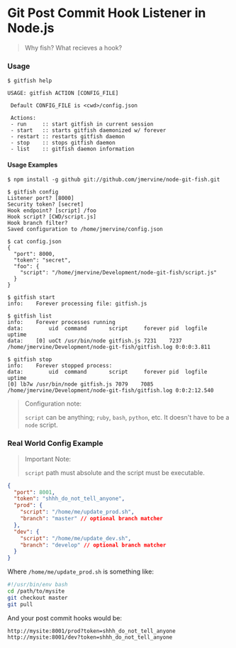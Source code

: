 # Git Post Commit Hook Listener in Node.js

> Why fish? What recieves a hook?

### Usage

```
$ gitfish help

USAGE: gitfish ACTION [CONFIG_FILE]

 Default CONFIG_FILE is <cwd>/config.json

 Actions:
 - run     :: start gitfish in current session
 - start   :: starts gitfish daemonized w/ forever
 - restart :: restarts gitfish daemon
 - stop    :: stops gitfish daemon
 - list    :: gitfish daemon information
```

#### Usage Examples

```
$ npm install -g github git://github.com/jmervine/node-git-fish.git

$ gitfish config
Listener port? [8000]
Security token? [secret]
Hook endpoint? [script] /foo
Hook script? [CWD/script.js]
Hook branch filter?
Saved configuration to /home/jmervine/config.json

$ cat config.json
{
  "port": 8000,
  "token": "secret",
  "foo": {
    "script": "/home/jmervine/Development/node-git-fish/script.js"
  }
}

$ gitfish start
info:    Forever processing file: gitfish.js

$ gitfish list
info:    Forever processes running
data:        uid  command       script     forever pid  logfile                                              uptime
data:    [0] uoCt /usr/bin/node gitfish.js 7231    7237 /home/jmervine/Development/node-git-fish/gitfish.log 0:0:0:3.811

$ gitfish stop
info:    Forever stopped process:
data:        uid  command       script     forever pid  logfile                                              uptime
[0] lb7w /usr/bin/node gitfish.js 7079    7085 /home/jmervine/Development/node-git-fish/gitfish.log 0:0:2:12.540
```

> Configuration note:
>
> `script` can be anything; `ruby`, `bash`, `python`, etc. It doesn't have to be a `node` script.

### Real World Config Example

> Important Note:
>
> `script` path must absolute and the script must be executable.

``` json
{
  "port": 8001,
  "token": "shhh_do_not_tell_anyone",
  "prod": {
    "script": "/home/me/update_prod.sh",
    "branch": "master" // optional branch matcher
  },
  "dev": {
    "script": "/home/me/update_dev.sh",
    "branch": "develop" // optional branch matcher
  }
}
```

Where `/home/me/update_prod.sh` is something like:

``` bash
#!/usr/bin/env bash
cd /path/to/mysite
git checkout master
git pull
```

And your post commit hooks would be:

```
http://mysite:8001/prod?token=shhh_do_not_tell_anyone
http://mysite:8001/dev?token=shhh_do_not_tell_anyone
```

